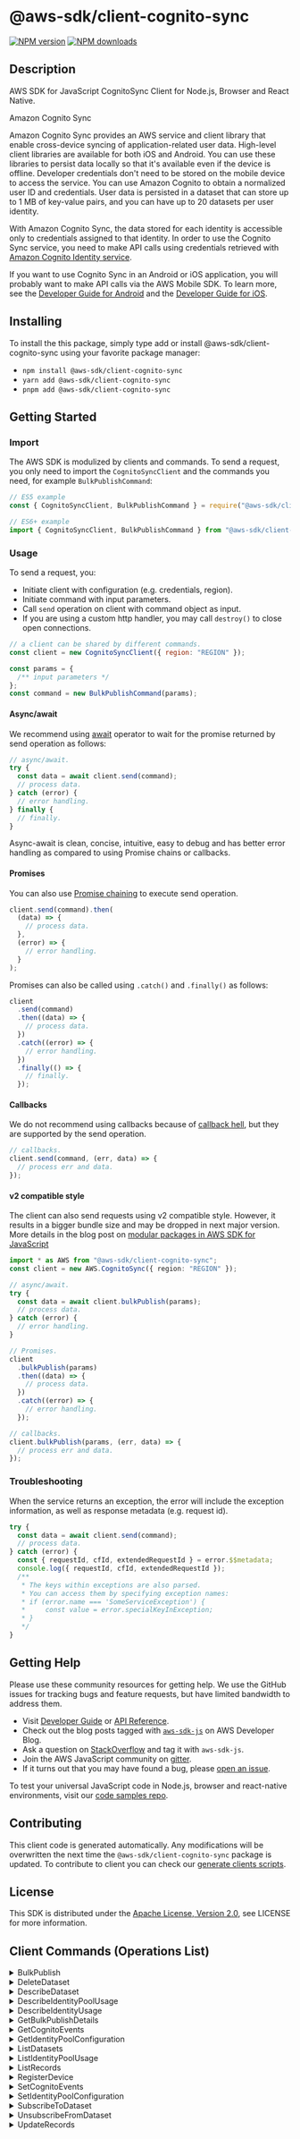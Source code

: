 <!-- generated file, do not edit directly -->

# @aws-sdk/client-cognito-sync

[![NPM version](https://img.shields.io/npm/v/@aws-sdk/client-cognito-sync/latest.svg)](https://www.npmjs.com/package/@aws-sdk/client-cognito-sync)
[![NPM downloads](https://img.shields.io/npm/dm/@aws-sdk/client-cognito-sync.svg)](https://www.npmjs.com/package/@aws-sdk/client-cognito-sync)

## Description

AWS SDK for JavaScript CognitoSync Client for Node.js, Browser and React Native.

<fullname>Amazon Cognito Sync</fullname>

<p>Amazon Cognito Sync provides an AWS service and client library that enable cross-device syncing of
application-related user data. High-level client libraries are available for both iOS and
Android. You can use these libraries to persist data locally so that it's available even if
the device is offline. Developer credentials don't need to be stored on the mobile device
to access the service. You can use Amazon Cognito to obtain a normalized user ID and
credentials. User data is persisted in a dataset that can store up to 1 MB of key-value
pairs, and you can have up to 20 datasets per user identity.</p>
<p>With Amazon Cognito Sync, the data stored for each identity is accessible only to
credentials assigned to that identity. In order to use the Cognito Sync service, you need
to make API calls using credentials retrieved with <a href="http://docs.aws.amazon.com/cognitoidentity/latest/APIReference/Welcome.html">Amazon Cognito Identity service</a>.</p>
<p>If you want to use Cognito Sync in an Android or iOS application, you will probably want to
make API calls via the AWS Mobile SDK. To learn more, see the <a href="http://docs.aws.amazon.com/mobile/sdkforandroid/developerguide/cognito-sync.html">Developer Guide for Android</a> and the <a href="http://docs.aws.amazon.com/mobile/sdkforios/developerguide/cognito-sync.html">Developer Guide for iOS</a>.</p>

## Installing

To install the this package, simply type add or install @aws-sdk/client-cognito-sync
using your favorite package manager:

- `npm install @aws-sdk/client-cognito-sync`
- `yarn add @aws-sdk/client-cognito-sync`
- `pnpm add @aws-sdk/client-cognito-sync`

## Getting Started

### Import

The AWS SDK is modulized by clients and commands.
To send a request, you only need to import the `CognitoSyncClient` and
the commands you need, for example `BulkPublishCommand`:

```js
// ES5 example
const { CognitoSyncClient, BulkPublishCommand } = require("@aws-sdk/client-cognito-sync");
```

```ts
// ES6+ example
import { CognitoSyncClient, BulkPublishCommand } from "@aws-sdk/client-cognito-sync";
```

### Usage

To send a request, you:

- Initiate client with configuration (e.g. credentials, region).
- Initiate command with input parameters.
- Call `send` operation on client with command object as input.
- If you are using a custom http handler, you may call `destroy()` to close open connections.

```js
// a client can be shared by different commands.
const client = new CognitoSyncClient({ region: "REGION" });

const params = {
  /** input parameters */
};
const command = new BulkPublishCommand(params);
```

#### Async/await

We recommend using [await](https://developer.mozilla.org/en-US/docs/Web/JavaScript/Reference/Operators/await)
operator to wait for the promise returned by send operation as follows:

```js
// async/await.
try {
  const data = await client.send(command);
  // process data.
} catch (error) {
  // error handling.
} finally {
  // finally.
}
```

Async-await is clean, concise, intuitive, easy to debug and has better error handling
as compared to using Promise chains or callbacks.

#### Promises

You can also use [Promise chaining](https://developer.mozilla.org/en-US/docs/Web/JavaScript/Guide/Using_promises#chaining)
to execute send operation.

```js
client.send(command).then(
  (data) => {
    // process data.
  },
  (error) => {
    // error handling.
  }
);
```

Promises can also be called using `.catch()` and `.finally()` as follows:

```js
client
  .send(command)
  .then((data) => {
    // process data.
  })
  .catch((error) => {
    // error handling.
  })
  .finally(() => {
    // finally.
  });
```

#### Callbacks

We do not recommend using callbacks because of [callback hell](http://callbackhell.com/),
but they are supported by the send operation.

```js
// callbacks.
client.send(command, (err, data) => {
  // process err and data.
});
```

#### v2 compatible style

The client can also send requests using v2 compatible style.
However, it results in a bigger bundle size and may be dropped in next major version. More details in the blog post
on [modular packages in AWS SDK for JavaScript](https://aws.amazon.com/blogs/developer/modular-packages-in-aws-sdk-for-javascript/)

```ts
import * as AWS from "@aws-sdk/client-cognito-sync";
const client = new AWS.CognitoSync({ region: "REGION" });

// async/await.
try {
  const data = await client.bulkPublish(params);
  // process data.
} catch (error) {
  // error handling.
}

// Promises.
client
  .bulkPublish(params)
  .then((data) => {
    // process data.
  })
  .catch((error) => {
    // error handling.
  });

// callbacks.
client.bulkPublish(params, (err, data) => {
  // process err and data.
});
```

### Troubleshooting

When the service returns an exception, the error will include the exception information,
as well as response metadata (e.g. request id).

```js
try {
  const data = await client.send(command);
  // process data.
} catch (error) {
  const { requestId, cfId, extendedRequestId } = error.$$metadata;
  console.log({ requestId, cfId, extendedRequestId });
  /**
   * The keys within exceptions are also parsed.
   * You can access them by specifying exception names:
   * if (error.name === 'SomeServiceException') {
   *     const value = error.specialKeyInException;
   * }
   */
}
```

## Getting Help

Please use these community resources for getting help.
We use the GitHub issues for tracking bugs and feature requests, but have limited bandwidth to address them.

- Visit [Developer Guide](https://docs.aws.amazon.com/sdk-for-javascript/v3/developer-guide/welcome.html)
  or [API Reference](https://docs.aws.amazon.com/AWSJavaScriptSDK/v3/latest/index.html).
- Check out the blog posts tagged with [`aws-sdk-js`](https://aws.amazon.com/blogs/developer/tag/aws-sdk-js/)
  on AWS Developer Blog.
- Ask a question on [StackOverflow](https://stackoverflow.com/questions/tagged/aws-sdk-js) and tag it with `aws-sdk-js`.
- Join the AWS JavaScript community on [gitter](https://gitter.im/aws/aws-sdk-js-v3).
- If it turns out that you may have found a bug, please [open an issue](https://github.com/aws/aws-sdk-js-v3/issues/new/choose).

To test your universal JavaScript code in Node.js, browser and react-native environments,
visit our [code samples repo](https://github.com/aws-samples/aws-sdk-js-tests).

## Contributing

This client code is generated automatically. Any modifications will be overwritten the next time the `@aws-sdk/client-cognito-sync` package is updated.
To contribute to client you can check our [generate clients scripts](https://github.com/aws/aws-sdk-js-v3/tree/main/scripts/generate-clients).

## License

This SDK is distributed under the
[Apache License, Version 2.0](http://www.apache.org/licenses/LICENSE-2.0),
see LICENSE for more information.

## Client Commands (Operations List)

<details>
<summary>
BulkPublish
</summary>

[Command API Reference](https://docs.aws.amazon.com/AWSJavaScriptSDK/v3/latest/clients/client-cognito-sync/classes/bulkpublishcommand.html) / [Input](https://docs.aws.amazon.com/AWSJavaScriptSDK/v3/latest/clients/client-cognito-sync/interfaces/bulkpublishcommandinput.html) / [Output](https://docs.aws.amazon.com/AWSJavaScriptSDK/v3/latest/clients/client-cognito-sync/interfaces/bulkpublishcommandoutput.html)

</details>
<details>
<summary>
DeleteDataset
</summary>

[Command API Reference](https://docs.aws.amazon.com/AWSJavaScriptSDK/v3/latest/clients/client-cognito-sync/classes/deletedatasetcommand.html) / [Input](https://docs.aws.amazon.com/AWSJavaScriptSDK/v3/latest/clients/client-cognito-sync/interfaces/deletedatasetcommandinput.html) / [Output](https://docs.aws.amazon.com/AWSJavaScriptSDK/v3/latest/clients/client-cognito-sync/interfaces/deletedatasetcommandoutput.html)

</details>
<details>
<summary>
DescribeDataset
</summary>

[Command API Reference](https://docs.aws.amazon.com/AWSJavaScriptSDK/v3/latest/clients/client-cognito-sync/classes/describedatasetcommand.html) / [Input](https://docs.aws.amazon.com/AWSJavaScriptSDK/v3/latest/clients/client-cognito-sync/interfaces/describedatasetcommandinput.html) / [Output](https://docs.aws.amazon.com/AWSJavaScriptSDK/v3/latest/clients/client-cognito-sync/interfaces/describedatasetcommandoutput.html)

</details>
<details>
<summary>
DescribeIdentityPoolUsage
</summary>

[Command API Reference](https://docs.aws.amazon.com/AWSJavaScriptSDK/v3/latest/clients/client-cognito-sync/classes/describeidentitypoolusagecommand.html) / [Input](https://docs.aws.amazon.com/AWSJavaScriptSDK/v3/latest/clients/client-cognito-sync/interfaces/describeidentitypoolusagecommandinput.html) / [Output](https://docs.aws.amazon.com/AWSJavaScriptSDK/v3/latest/clients/client-cognito-sync/interfaces/describeidentitypoolusagecommandoutput.html)

</details>
<details>
<summary>
DescribeIdentityUsage
</summary>

[Command API Reference](https://docs.aws.amazon.com/AWSJavaScriptSDK/v3/latest/clients/client-cognito-sync/classes/describeidentityusagecommand.html) / [Input](https://docs.aws.amazon.com/AWSJavaScriptSDK/v3/latest/clients/client-cognito-sync/interfaces/describeidentityusagecommandinput.html) / [Output](https://docs.aws.amazon.com/AWSJavaScriptSDK/v3/latest/clients/client-cognito-sync/interfaces/describeidentityusagecommandoutput.html)

</details>
<details>
<summary>
GetBulkPublishDetails
</summary>

[Command API Reference](https://docs.aws.amazon.com/AWSJavaScriptSDK/v3/latest/clients/client-cognito-sync/classes/getbulkpublishdetailscommand.html) / [Input](https://docs.aws.amazon.com/AWSJavaScriptSDK/v3/latest/clients/client-cognito-sync/interfaces/getbulkpublishdetailscommandinput.html) / [Output](https://docs.aws.amazon.com/AWSJavaScriptSDK/v3/latest/clients/client-cognito-sync/interfaces/getbulkpublishdetailscommandoutput.html)

</details>
<details>
<summary>
GetCognitoEvents
</summary>

[Command API Reference](https://docs.aws.amazon.com/AWSJavaScriptSDK/v3/latest/clients/client-cognito-sync/classes/getcognitoeventscommand.html) / [Input](https://docs.aws.amazon.com/AWSJavaScriptSDK/v3/latest/clients/client-cognito-sync/interfaces/getcognitoeventscommandinput.html) / [Output](https://docs.aws.amazon.com/AWSJavaScriptSDK/v3/latest/clients/client-cognito-sync/interfaces/getcognitoeventscommandoutput.html)

</details>
<details>
<summary>
GetIdentityPoolConfiguration
</summary>

[Command API Reference](https://docs.aws.amazon.com/AWSJavaScriptSDK/v3/latest/clients/client-cognito-sync/classes/getidentitypoolconfigurationcommand.html) / [Input](https://docs.aws.amazon.com/AWSJavaScriptSDK/v3/latest/clients/client-cognito-sync/interfaces/getidentitypoolconfigurationcommandinput.html) / [Output](https://docs.aws.amazon.com/AWSJavaScriptSDK/v3/latest/clients/client-cognito-sync/interfaces/getidentitypoolconfigurationcommandoutput.html)

</details>
<details>
<summary>
ListDatasets
</summary>

[Command API Reference](https://docs.aws.amazon.com/AWSJavaScriptSDK/v3/latest/clients/client-cognito-sync/classes/listdatasetscommand.html) / [Input](https://docs.aws.amazon.com/AWSJavaScriptSDK/v3/latest/clients/client-cognito-sync/interfaces/listdatasetscommandinput.html) / [Output](https://docs.aws.amazon.com/AWSJavaScriptSDK/v3/latest/clients/client-cognito-sync/interfaces/listdatasetscommandoutput.html)

</details>
<details>
<summary>
ListIdentityPoolUsage
</summary>

[Command API Reference](https://docs.aws.amazon.com/AWSJavaScriptSDK/v3/latest/clients/client-cognito-sync/classes/listidentitypoolusagecommand.html) / [Input](https://docs.aws.amazon.com/AWSJavaScriptSDK/v3/latest/clients/client-cognito-sync/interfaces/listidentitypoolusagecommandinput.html) / [Output](https://docs.aws.amazon.com/AWSJavaScriptSDK/v3/latest/clients/client-cognito-sync/interfaces/listidentitypoolusagecommandoutput.html)

</details>
<details>
<summary>
ListRecords
</summary>

[Command API Reference](https://docs.aws.amazon.com/AWSJavaScriptSDK/v3/latest/clients/client-cognito-sync/classes/listrecordscommand.html) / [Input](https://docs.aws.amazon.com/AWSJavaScriptSDK/v3/latest/clients/client-cognito-sync/interfaces/listrecordscommandinput.html) / [Output](https://docs.aws.amazon.com/AWSJavaScriptSDK/v3/latest/clients/client-cognito-sync/interfaces/listrecordscommandoutput.html)

</details>
<details>
<summary>
RegisterDevice
</summary>

[Command API Reference](https://docs.aws.amazon.com/AWSJavaScriptSDK/v3/latest/clients/client-cognito-sync/classes/registerdevicecommand.html) / [Input](https://docs.aws.amazon.com/AWSJavaScriptSDK/v3/latest/clients/client-cognito-sync/interfaces/registerdevicecommandinput.html) / [Output](https://docs.aws.amazon.com/AWSJavaScriptSDK/v3/latest/clients/client-cognito-sync/interfaces/registerdevicecommandoutput.html)

</details>
<details>
<summary>
SetCognitoEvents
</summary>

[Command API Reference](https://docs.aws.amazon.com/AWSJavaScriptSDK/v3/latest/clients/client-cognito-sync/classes/setcognitoeventscommand.html) / [Input](https://docs.aws.amazon.com/AWSJavaScriptSDK/v3/latest/clients/client-cognito-sync/interfaces/setcognitoeventscommandinput.html) / [Output](https://docs.aws.amazon.com/AWSJavaScriptSDK/v3/latest/clients/client-cognito-sync/interfaces/setcognitoeventscommandoutput.html)

</details>
<details>
<summary>
SetIdentityPoolConfiguration
</summary>

[Command API Reference](https://docs.aws.amazon.com/AWSJavaScriptSDK/v3/latest/clients/client-cognito-sync/classes/setidentitypoolconfigurationcommand.html) / [Input](https://docs.aws.amazon.com/AWSJavaScriptSDK/v3/latest/clients/client-cognito-sync/interfaces/setidentitypoolconfigurationcommandinput.html) / [Output](https://docs.aws.amazon.com/AWSJavaScriptSDK/v3/latest/clients/client-cognito-sync/interfaces/setidentitypoolconfigurationcommandoutput.html)

</details>
<details>
<summary>
SubscribeToDataset
</summary>

[Command API Reference](https://docs.aws.amazon.com/AWSJavaScriptSDK/v3/latest/clients/client-cognito-sync/classes/subscribetodatasetcommand.html) / [Input](https://docs.aws.amazon.com/AWSJavaScriptSDK/v3/latest/clients/client-cognito-sync/interfaces/subscribetodatasetcommandinput.html) / [Output](https://docs.aws.amazon.com/AWSJavaScriptSDK/v3/latest/clients/client-cognito-sync/interfaces/subscribetodatasetcommandoutput.html)

</details>
<details>
<summary>
UnsubscribeFromDataset
</summary>

[Command API Reference](https://docs.aws.amazon.com/AWSJavaScriptSDK/v3/latest/clients/client-cognito-sync/classes/unsubscribefromdatasetcommand.html) / [Input](https://docs.aws.amazon.com/AWSJavaScriptSDK/v3/latest/clients/client-cognito-sync/interfaces/unsubscribefromdatasetcommandinput.html) / [Output](https://docs.aws.amazon.com/AWSJavaScriptSDK/v3/latest/clients/client-cognito-sync/interfaces/unsubscribefromdatasetcommandoutput.html)

</details>
<details>
<summary>
UpdateRecords
</summary>

[Command API Reference](https://docs.aws.amazon.com/AWSJavaScriptSDK/v3/latest/clients/client-cognito-sync/classes/updaterecordscommand.html) / [Input](https://docs.aws.amazon.com/AWSJavaScriptSDK/v3/latest/clients/client-cognito-sync/interfaces/updaterecordscommandinput.html) / [Output](https://docs.aws.amazon.com/AWSJavaScriptSDK/v3/latest/clients/client-cognito-sync/interfaces/updaterecordscommandoutput.html)

</details>
